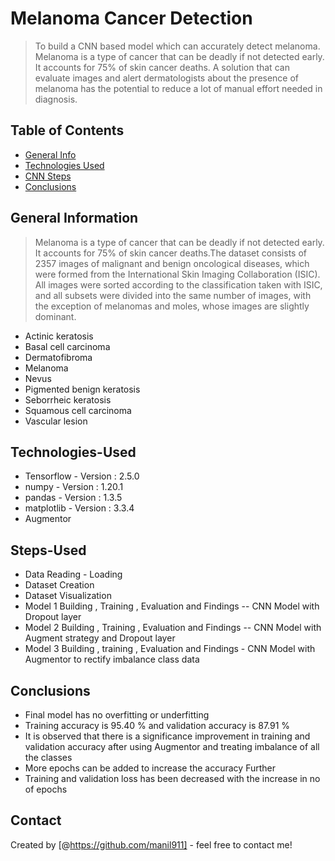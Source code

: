 # Melanoma Cancer Detection
> To build a CNN based model which can accurately detect melanoma. Melanoma is a type of cancer that can be deadly if not detected early. It accounts for 75% of skin cancer deaths. A solution that can evaluate images and alert dermatologists about the presence of melanoma has the potential to reduce a lot of manual effort needed in diagnosis.


## Table of Contents
* [General Info](#general-information)
* [Technologies Used](#Technologies-Used)
* [CNN Steps](#Steps-Used)
* [Conclusions](#Conclusions)

<!-- You can include any other section that is pertinent to your problem -->

## General Information
> Melanoma is a type of cancer that can be deadly if not detected early. It accounts for 75% of skin cancer deaths.The dataset consists of 2357 images of malignant and benign oncological diseases, which were formed from the International Skin Imaging Collaboration (ISIC). All images were sorted according to the classification taken with ISIC, and all subsets were divided into the same number of images, with the exception of melanomas and moles, whose images are slightly dominant.

- Actinic keratosis
- Basal cell carcinoma
- Dermatofibroma
- Melanoma
- Nevus
- Pigmented benign keratosis
- Seborrheic keratosis
- Squamous cell carcinoma
- Vascular lesion

## Technologies-Used
- Tensorflow      - Version : 2.5.0
- numpy       - Version : 1.20.1
- pandas      - Version : 1.3.5
- matplotlib  - Version : 3.3.4
- Augmentor

## Steps-Used

- Data Reading - Loading
- Dataset Creation
- Dataset Visualization
- Model 1 Building , Training , Evaluation and Findings -- CNN Model with Dropout layer
- Model 2 Building , Training , Evaluation and Findings -- CNN Model with Augment strategy and Dropout layer
- Model 3 Building , training , Evaluation and Findings - CNN Model with Augmentor to rectify imbalance class data

## Conclusions
- Final model has no overfitting or underfitting
- Training accuracy is 95.40 % and validation accuracy is 87.91 %
- It is observed that there is a significance improvement in training and validation accuracy after using Augmentor and treating imbalance of all the classes
- More epochs can be added to increase the accuracy Further
- Training and validation loss has been decreased with the increase in no of epochs



## Contact
Created by [@https://github.com/manil911] - feel free to contact me!


<!-- Optional -->
<!-- ## License -->
<!-- This project is open source and available under the [... License](). -->

<!-- You don't have to include all sections - just the one's relevant to your project -->